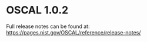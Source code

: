 # OSCAL 1.0.2

Full release notes can be found at: https://pages.nist.gov/OSCAL/reference/release-notes/
